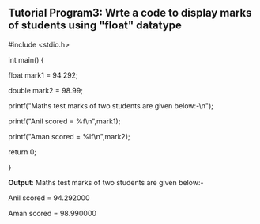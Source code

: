 ## Tutorial Program3: Wrte  a code to display marks of students using "float" datatype

#include <stdio.h>

int main() {

float mark1 = 94.292;

double mark2 = 98.99;

printf("Maths test marks of two students are given below:-\n");

printf("Anil scored = %f\n",mark1);

printf("Aman scored = %lf\n",mark2);

return 0;
    
}

**Output**: Maths test marks of two students are given below:-

Anil scored = 94.292000

Aman scored = 98.990000
